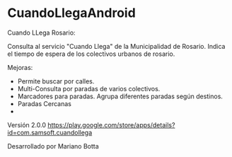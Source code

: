 CuandoLlegaAndroid
==================

Cuando LLega Rosario:

Consulta al servicio "Cuando Llega" de la Municipalidad de Rosario. Indica el tiempo de espera de los colectivos urbanos de rosario. 

Mejoras:
 * Permite buscar por calles.
 * Multi-Consulta por paradas de varios colectivos.
 * Marcadores para paradas. Agrupa diferentes paradas según destinos.
 * Paradas Cercanas
 * 
Versión 2.0.0
https://play.google.com/store/apps/details?id=com.samsoft.cuandollega

Desarrollado por Mariano Botta
